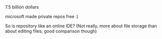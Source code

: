
7.5 billion dollars

microsoft made private repos free :)

So is repository like an online IDE? (Not really, more about file storage than about editing files; good comparison though)
